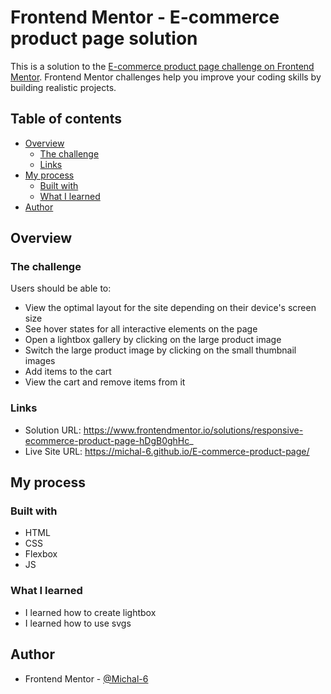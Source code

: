 # Frontend Mentor - E-commerce product page solution

This is a solution to the [E-commerce product page challenge on Frontend Mentor](https://www.frontendmentor.io/challenges/ecommerce-product-page-UPsZ9MJp6). Frontend Mentor challenges help you improve your coding skills by building realistic projects.

## Table of contents

- [Overview](#overview)
  - [The challenge](#the-challenge)
  - [Links](#links)
- [My process](#my-process)
  - [Built with](#built-with)
  - [What I learned](#what-i-learned)
- [Author](#author)

## Overview

### The challenge

Users should be able to:

- View the optimal layout for the site depending on their device's screen size
- See hover states for all interactive elements on the page
- Open a lightbox gallery by clicking on the large product image
- Switch the large product image by clicking on the small thumbnail images
- Add items to the cart
- View the cart and remove items from it

### Links

- Solution URL: https://www.frontendmentor.io/solutions/responsive-ecommerce-product-page-hDgB0ghHc_
- Live Site URL: https://michal-6.github.io/E-commerce-product-page/

## My process

### Built with

- HTML
- CSS
- Flexbox
- JS

### What I learned

- I learned how to create lightbox
- I learned how to use svgs

## Author

- Frontend Mentor - [@Michal-6](https://www.frontendmentor.io/profile/Michal-6)
